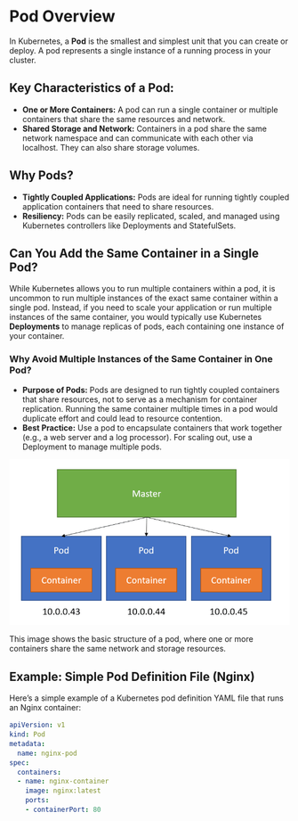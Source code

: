 # Pod Overview

In Kubernetes, a **Pod** is the smallest and simplest unit that you can create or deploy. A pod represents a single instance of a running process in your cluster.

## Key Characteristics of a Pod:
- **One or More Containers:** A pod can run a single container or multiple containers that share the same resources and network.
- **Shared Storage and Network:** Containers in a pod share the same network namespace and can communicate with each other via localhost. They can also share storage volumes.

## Why Pods?
- **Tightly Coupled Applications:** Pods are ideal for running tightly coupled application containers that need to share resources.
- **Resiliency:** Pods can be easily replicated, scaled, and managed using Kubernetes controllers like Deployments and StatefulSets.

## Can You Add the Same Container in a Single Pod?

While Kubernetes allows you to run multiple containers within a pod, it is uncommon to run multiple instances of the exact same container within a single pod. Instead, if you need to scale your application or run multiple instances of the same container, you would typically use Kubernetes **Deployments** to manage replicas of pods, each containing one instance of your container.

### Why Avoid Multiple Instances of the Same Container in One Pod?
- **Purpose of Pods:** Pods are designed to run tightly coupled containers that share resources, not to serve as a mechanism for container replication. Running the same container multiple times in a pod would duplicate effort and could lead to resource contention.
- **Best Practice:** Use a pod to encapsulate containers that work together (e.g., a web server and a log processor). For scaling out, use a Deployment to manage multiple pods.


![Pod Structure](pod-img.png)

This image shows the basic structure of a pod, where one or more containers share the same network and storage resources.



## Example: Simple Pod Definition File (Nginx)

Here’s a simple example of a Kubernetes pod definition YAML file that runs an Nginx container:

```yaml
apiVersion: v1
kind: Pod
metadata:
  name: nginx-pod
spec:
  containers:
  - name: nginx-container
    image: nginx:latest
    ports:
    - containerPort: 80
